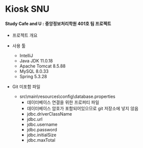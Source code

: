 # Kiosk SNU
#### Study Cafe and U : 중앙정보처리학원 401호 팀 프로젝트

* 프로젝트 개요
* 사용 툴
  * IntelliJ
  * Java JDK 11.0.18
  * Apache Tomcat 8.5.88
  * MySQL 8.0.33
  * Spring 5.3.28
    
* Git 미포함 파일
  * src\main\resources\config\database.properties
    * 데이터베이스 연결을 위한 프로퍼티 파일
    * 데이터베이스 암호가 포함되어있으므로 git 저장소에 넣지 않음
    * jdbc.driverClassName
    * jdbc.url
    * jdbc.username
    * jdbc.password
    * jdbc.initialSize
    * jdbc.maxTotal
